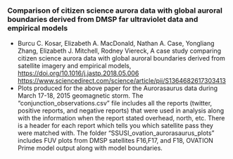 ### Comparison of citizen science aurora data with global auroral boundaries derived from DMSP far ultraviolet data and empirical models

* Burcu C. Kosar, Elizabeth A. MacDonald, Nathan A. Case, Yongliang Zhang, Elizabeth J. Mitchell, Rodney Viereck, A case study comparing citizen science aurora data with global auroral boundaries derived from satellite imagery and empirical models, https://doi.org/10.1016/j.jastp.2018.05.006 https://www.sciencedirect.com/science/article/pii/S1364682617303413
* Plots produced for the above paper for the Aurorasaurus data during March 17-18, 2015 geomagnetic storm. The “conjunction_observations.csv” file includes all the reports (twitter, positive reports, and negative reports) that were used in analysis along with the information when the report stated overhead, north, etc. There is a header for each report which tells you which satellite pass they were matched with. The folder “SSUSI_ovation_aurorasaurus_plots” includes FUV plots from DMSP satellites F16,F17, and F18, OVATION Prime model output along with model boundaries.


